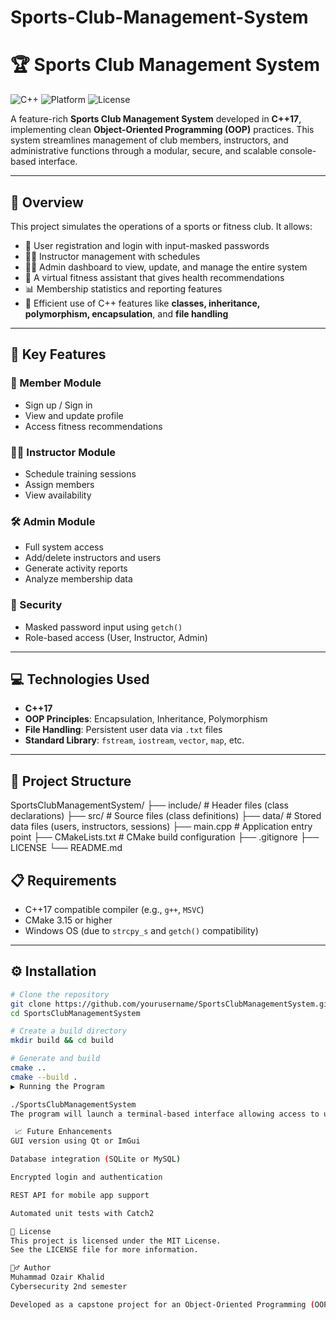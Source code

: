 # Sports-Club-Management-System
# 🏆 Sports Club Management System

![C++](https://img.shields.io/badge/C++-17-blue?logo=c%2B%2B)
![Platform](https://img.shields.io/badge/Platform-Windows-lightgrey)
![License](https://img.shields.io/badge/License-MIT-green)

A feature-rich **Sports Club Management System** developed in **C++17**, implementing clean **Object-Oriented Programming (OOP)** practices. This system streamlines management of club members, instructors, and administrative functions through a modular, secure, and scalable console-based interface.

---

## 🚀 Overview

This project simulates the operations of a sports or fitness club. It allows:

- 🔐 User registration and login with input-masked passwords
- 🧑‍🏫 Instructor management with schedules
- 🧑‍💼 Admin dashboard to view, update, and manage the entire system
- 🤖 A virtual fitness assistant that gives health recommendations
- 📊 Membership statistics and reporting features
- 🔄 Efficient use of C++ features like **classes, inheritance, polymorphism, encapsulation**, and **file handling**

---

## 🎯 Key Features

### 👤 Member Module
- Sign up / Sign in
- View and update profile
- Access fitness recommendations

### 🧑‍🏫 Instructor Module
- Schedule training sessions
- Assign members
- View availability

### 🛠️ Admin Module
- Full system access
- Add/delete instructors and users
- Generate activity reports
- Analyze membership data

### 🔐 Security
- Masked password input using `getch()`
- Role-based access (User, Instructor, Admin)

---

## 💻 Technologies Used

- **C++17**
- **OOP Principles**: Encapsulation, Inheritance, Polymorphism
- **File Handling**: Persistent user data via `.txt` files
- **Standard Library**: `fstream`, `iostream`, `vector`, `map`, etc.

---

## 🧱 Project Structure

SportsClubManagementSystem/
├── include/ # Header files (class declarations)
├── src/ # Source files (class definitions)
├── data/ # Stored data files (users, instructors, sessions)
├── main.cpp # Application entry point
├── CMakeLists.txt # CMake build configuration
├── .gitignore
├── LICENSE
└── README.md


## 📋 Requirements

- C++17 compatible compiler (e.g., `g++`, `MSVC`)
- CMake 3.15 or higher
- Windows OS (due to `strcpy_s` and `getch()` compatibility)

---

## ⚙️ Installation

```bash
# Clone the repository
git clone https://github.com/yourusername/SportsClubManagementSystem.git
cd SportsClubManagementSystem

# Create a build directory
mkdir build && cd build

# Generate and build
cmake ..
cmake --build .
▶️ Running the Program

./SportsClubManagementSystem
The program will launch a terminal-based interface allowing access to user, instructor, and admin modules.

 📈 Future Enhancements
GUI version using Qt or ImGui

Database integration (SQLite or MySQL)

Encrypted login and authentication

REST API for mobile app support

Automated unit tests with Catch2

📄 License
This project is licensed under the MIT License.
See the LICENSE file for more information.

🙋‍♂️ Author
Muhammad Ozair Khalid
Cybersecurity 2nd semester 

Developed as a capstone project for an Object-Oriented Programming (OOP) course, demonstrating real-world application of C++ design patterns, encapsulation, inheritance, and polymorphis


